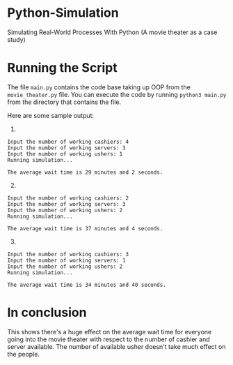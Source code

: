 # Python-Simulation
Simulating Real-World Processes With Python (A movie theater as a case study)

# Running the Script
The file ```main.py``` contains the code base taking up OOP from the ```movie_theater.py``` file. You can execute the code by running ```python3 main.py``` from the directory that contains the file.

Here are some sample output:

1.
```
Input the number of working cashiers: 4
Input the number of working servers: 3
Input the number of working ushers: 1
Running simulation... 

The average wait time is 29 minutes and 2 seconds.
```
2.
```
Input the number of working cashiers: 2
Input the number of working servers: 3
Input the number of working ushers: 2
Running simulation... 

The average wait time is 37 minutes and 4 seconds.
```
3.
```
Input the number of working cashiers: 3
Input the number of working servers: 1
Input the number of working ushers: 2
Running simulation... 

The average wait time is 34 minutes and 40 seconds.
```

# In conclusion
This shows there's a huge effect on the average wait time for everyone going into the movie theater with respect to the number of cashier and server available. The number of available usher doesn't take much effect on the people.

